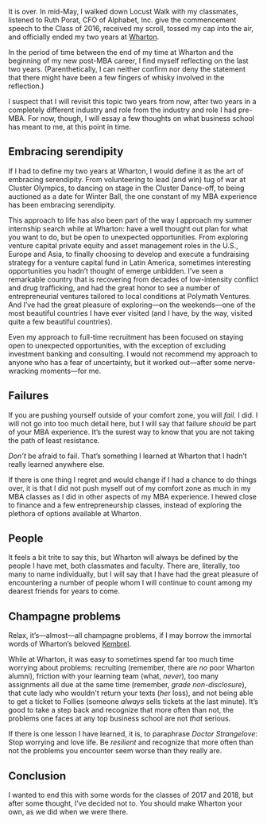 <p class="lede">It is over. In mid-May, I walked down Locust Walk with my classmates, listened to Ruth Porat, CFO of Alphabet, Inc. give the commencement speech to the Class of 2016, received my scroll, tossed my cap into the air, and officially ended my two years at <a href="http://www.wharton.upenn.edu/">Wharton</a>.</p>

In the period of time between the end of my time at Wharton and the beginning of my new post-<abbr>MBA</abbr> career, I find myself reflecting on the last two years. (Parenthetically, I can neither confirm nor deny the statement that there might have been a few fingers of whisky involved in the reflection.)

I suspect that I will revisit this topic two years from now, after two years in a completely different industry and role from the industry and role I had pre-<abbr>MBA</abbr>. For now, though, I will essay a few thoughts on what business school has meant to me, at this point in time.

## Embracing serendipity

If I had to define my two years at Wharton, I would define it as the art of embracing serendipity. From volunteering to lead (and win) tug of war at Cluster Olympics, to dancing on stage in the Cluster Dance-off, to being auctioned as a date for Winter Ball, the one constant of my <abbr>MBA</abbr> experience has been embracing serendipity.

This approach to life has also been part of the way I approach my summer internship search while at Wharton: have a well thought out plan for what you want to do, but be open to unexpected opportunities. From exploring venture capital private equity and asset management roles in the U.S., Europe and Asia, to finally choosing to develop and execute a fundraising strategy for a venture capital fund in Latin America, sometimes interesting opportunities you hadn’t thought of emerge unbidden. I’ve seen a remarkable country that is recovering from decades of low-intensity conflict and drug trafficking, and had the great honor to see a number of entrepreneurial ventures tailored to local conditions at Polymath Ventures. And I’ve had the great pleasure of exploring—on the weekends—one of the most beautiful countries I have ever visited (and I have, by the way, visited quite a few beautiful countries).

Even my approach to full-time recruitment has been focused on staying open to unexpected opportunities, with the exception of excluding investment banking and consulting. I would not recommend my approach to anyone who has a fear of uncertainty, but it worked out—after some nerve-wracking moments—for me.

## Failures

If you are pushing yourself outside of your comfort zone, you will _fail._ I did. I will not go into too much detail here, but I will say that failure _should_ be part of your <abbr>MBA</abbr> experience. It’s the surest way to know that you are not taking the path of least resistance.

_Don’t_ be afraid to fail. That’s something I learned at Wharton that I hadn’t really learned anywhere else.

If there is one thing I regret and would change if I had a chance to do things over, it is that I did not push myself out of my comfort zone as much in my <abbr>MBA</abbr> classes as I did in other aspects of my <abbr>MBA</abbr> experience. I hewed close to finance and a few entrepreneurship classes, instead of exploring the plethora of options available at Wharton.

## People

It feels a bit trite to say this, but Wharton will always be defined by the people I have met, both classmates and faculty. There are, literally, too many to name individually, but I will say that I have had the great pleasure of encountering a number of people whom I will continue to count among my dearest friends for years to come.

## Champagne problems

Relax, it’s—almost—all champagne problems, if I may borrow the immortal words of Wharton’s beloved [Kembrel](http://www.bloomberg.com/news/articles/2015-04-09/kembrel-jones-wharton-s-dean-of-happiness).

While at Wharton, it was easy to sometimes spend far too much time worrying about problems: recruiting (remember, there are _no_ poor Wharton alumni), friction with your learning team (what, _never_), too many assignments all due at the same time (remember, _grade non-disclosure_), that cute lady who wouldn't return your texts (_her_ loss), and not being able to get a ticket to Follies (someone _always_ sells tickets at the last minute). It’s good to take a step back and recognize that more often than not, the problems one faces at any top business school are not _that_ serious.

If there is one lesson I have learned, it is, to paraphrase <cite>Doctor Strangelove</cite>: Stop worrying and love life. Be _resilient_ and recognize that more often than not the problems you encounter seem worse than they really are.

## Conclusion

I wanted to end this with some words for the classes of 2017 and 2018, but after some thought, I’ve decided not to. You should make Wharton your own, as we did when we were there.
